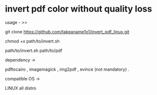 # invert pdf color without quality loss

usage  - >> 

git clone https://github.com/takeaname1o1/invert_pdf_linux.git

chmod +x path/to/invert.sh

path/to/invert.sh    path/to/pdf  




dependency ->

pdftocairo ,  imagemagick , img2pdf , evince (not mandatory) .




compatible OS -> 

LINUX all distro 

